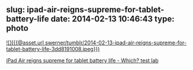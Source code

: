 slug: ipad-air-reigns-supreme-for-tablet-battery-life
date: 2014-02-13 10:46:43
type: photo
---

[![]({{@asset.url swerner/tumblr/2014-02-13-ipad-air-reigns-supreme-for-tablet-battery-life-3dd8191008.jpeg}})](http://blogs.which.co.uk/technology/tablets-2/ipad-air-reigns-supreme-for-tablet-battery-life/)

[iPad Air reigns supreme for tablet battery life - Which? test lab](http://blogs.which.co.uk/technology/tablets-2/ipad-air-reigns-supreme-for-tablet-battery-life/)
